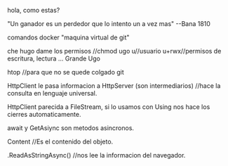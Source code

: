 hola, como estas?

"Un ganador es un perdedor que lo intento un a vez mas"
--Bana 1810


comandos docker "maquina virtual de git"

che hugo dame los permisos //chmod ugo u//usuario u+rwx//permisos de escritura, lectura ... Grande Ugo

htop //para que no se quede colgado git

HttpClient le pasa informacion a HttpServer (son intermediarios) //hace la consulta en lenguaje universal.

HttpClient parecida a FileStream, si lo usamos con Using nos hace los cierres automaticamente.

await y GetAsiync son metodos asincronos.

Content //Es el contenido del objeto.

.ReadAsStringAsync() //nos lee la informacion del navegador.




